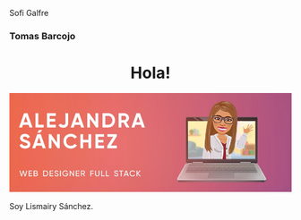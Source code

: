 Sofi Galfre

### Tomas Barcojo

<h1 align = "center" >Hola!</h1>
  <img src ="/AlejandraSanchez.jpeg" alt="Alejandra" width ="100% "height =" 30% "/>
    
<p> Soy Lismairy Sánchez. </p>
